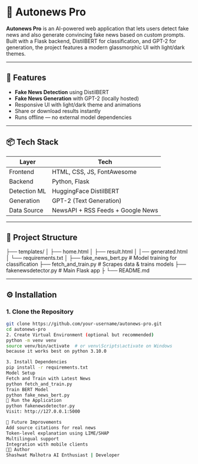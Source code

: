 # 📰 Autonews Pro

**Autonews Pro** is an AI-powered web application that lets users detect fake news and also generate convincing fake news based on custom prompts. Built with a Flask backend, DistilBERT for classification, and GPT-2 for generation, the project features a modern glassmorphic UI with light/dark themes.

---

## 🚀 Features

-  **Fake News Detection** using DistilBERT
-  **Fake News Generation** with GPT-2 (locally hosted)
-  Responsive UI with light/dark theme and animations
-  Share or download results instantly
-  Runs offline — no external model dependencies

---

## 📦 Tech Stack

| Layer        | Tech                              |
|--------------|-----------------------------------|
| Frontend     | HTML, CSS, JS, FontAwesome        |
| Backend      | Python, Flask                     |
| Detection ML | HuggingFace DistilBERT            |
| Generation   | GPT-2 (Text Generation)           |
| Data Source  | NewsAPI + RSS Feeds + Google News |

---

## 📁 Project Structure
├── templates/ │ ├── home.html │ ├── result.html │ │── generated.html │ └── requirements.txt
│ ├── fake_news_bert.py # Model training for classification ├── fetch_and_train.py # Scrapes data & trains models ├── fakenewsdetector.py # Main Flask app ├ └── README.md


---

## ⚙️ Installation

### 1. Clone the Repository

```bash
git clone https://github.com/your-username/autonews-pro.git
cd autonews-pro
2. Create Virtual Environment (optional but recommended)
python -m venv venv
source venv/bin/activate  # or venv\Scripts\activate on Windows
because it works best on python 3.10.0

3. Install Dependencies
pip install -r requirements.txt
Model Setup
Fetch and Train with Latest News
python fetch_and_train.py
Train BERT Model
python fake_news_bert.py
🔁 Run the Application
python fakenewsdetector.py
Visit: http://127.0.0.1:5000

📌 Future Improvements
Add source citations for real news
Token-level explanation using LIME/SHAP
Multilingual support
Integration with mobile clients
👨‍💻 Author
Shashwat Malhotra AI Enthusiast | Developer
